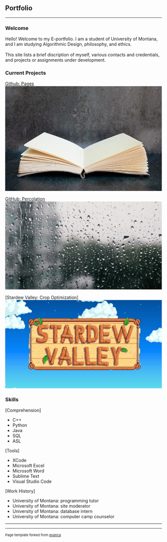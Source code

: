 ## Portfolio

---

### Welcome 

Hello! Welcome to my E-portfolio. I am a student of University of Montana, and I am studying Algorithmic Design, philosophy, and ethics.<br><br>
This site lists a brief discription of myself, various contacts and credentials, and projects or assignments under development.



### Current Projects


[Github: Pages](http://github.com/H0LL0W3D/pages)
<img src="images/pages.png?raw=true"/>

[GitHub: Percolation](http://github.com/H0LL0W3D/Percolation)
<img src="images/Percolation.png?raw=true"/>

[Stardew Valley: Crop Optimization]
<img src="images/StardewLogo.png?raw=true"/>



### Skills
[Comprehension]
- C++
- Python
- Java
- SQL
- ASL

[Tools]
- XCode
- Microsoft Excel
- Microsoft Word
- Sublime Text
- Visual Studio Code

[Work History]
- University of Montana: programming tutor
- University of Montana: site moderator
- University of Montana: database intern
- University of Montana: computer camp counselor

---




---
<p style="font-size:11px">Page template forked from <a href="https://github.com/evanca/quick-portfolio">evanca</a></p>
<!-- Remove above link if you don't want to attibute -->
